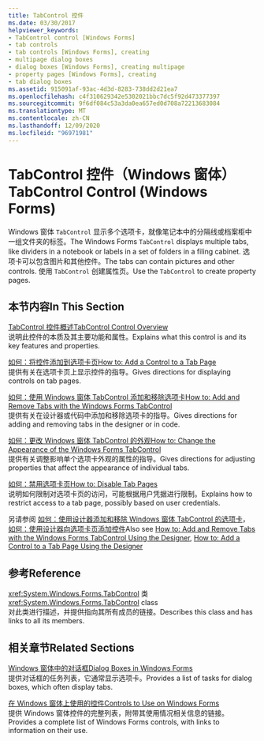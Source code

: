 ```yaml
---
title: TabControl 控件
ms.date: 03/30/2017
helpviewer_keywords:
- TabControl control [Windows Forms]
- tab controls
- tab controls [Windows Forms], creating
- multipage dialog boxes
- dialog boxes [Windows Forms], creating multipage
- property pages [Windows Forms], creating
- tab dialog boxes
ms.assetid: 915091af-93ac-4d3d-8283-738dd2d21ea7
ms.openlocfilehash: c4f310629342e5302021bbc7dc5f92d473377397
ms.sourcegitcommit: 9f6df084c53a3da0ea657ed0d708a72213683084
ms.translationtype: MT
ms.contentlocale: zh-CN
ms.lasthandoff: 12/09/2020
ms.locfileid: "96971981"
---
```

# <a name="tabcontrol-control-windows-forms"></a><span data-ttu-id="91ddf-102">TabControl 控件（Windows 窗体）</span><span class="sxs-lookup"><span data-stu-id="91ddf-102">TabControl Control (Windows Forms)</span></span>
<span data-ttu-id="91ddf-103">Windows 窗体 `TabControl` 显示多个选项卡，就像笔记本中的分隔线或档案柜中一组文件夹的标签。</span><span class="sxs-lookup"><span data-stu-id="91ddf-103">The Windows Forms `TabControl` displays multiple tabs, like dividers in a notebook or labels in a set of folders in a filing cabinet.</span></span> <span data-ttu-id="91ddf-104">选项卡可以包含图片和其他控件。</span><span class="sxs-lookup"><span data-stu-id="91ddf-104">The tabs can contain pictures and other controls.</span></span> <span data-ttu-id="91ddf-105">使用 `TabControl` 创建属性页。</span><span class="sxs-lookup"><span data-stu-id="91ddf-105">Use the `TabControl` to create property pages.</span></span>  
  
## <a name="in-this-section"></a><span data-ttu-id="91ddf-106">本节内容</span><span class="sxs-lookup"><span data-stu-id="91ddf-106">In This Section</span></span>  
 [<span data-ttu-id="91ddf-107">TabControl 控件概述</span><span class="sxs-lookup"><span data-stu-id="91ddf-107">TabControl Control Overview</span></span>](tabcontrol-control-overview-windows-forms.md)  
 <span data-ttu-id="91ddf-108">说明此控件的本质及其主要功能和属性。</span><span class="sxs-lookup"><span data-stu-id="91ddf-108">Explains what this control is and its key features and properties.</span></span>  
  
 [<span data-ttu-id="91ddf-109">如何：将控件添加到选项卡页</span><span class="sxs-lookup"><span data-stu-id="91ddf-109">How to: Add a Control to a Tab Page</span></span>](how-to-add-a-control-to-a-tab-page.md)  
 <span data-ttu-id="91ddf-110">提供有关在选项卡页上显示控件的指导。</span><span class="sxs-lookup"><span data-stu-id="91ddf-110">Gives directions for displaying controls on tab pages.</span></span>  
  
 [<span data-ttu-id="91ddf-111">如何：使用 Windows 窗体 TabControl 添加和移除选项卡</span><span class="sxs-lookup"><span data-stu-id="91ddf-111">How to: Add and Remove Tabs with the Windows Forms TabControl</span></span>](how-to-add-and-remove-tabs-with-the-windows-forms-tabcontrol.md)  
 <span data-ttu-id="91ddf-112">提供有关在设计器或代码中添加和移除选项卡的指导。</span><span class="sxs-lookup"><span data-stu-id="91ddf-112">Gives directions for adding and removing tabs in the designer or in code.</span></span>  
  
 [<span data-ttu-id="91ddf-113">如何：更改 Windows 窗体 TabControl 的外观</span><span class="sxs-lookup"><span data-stu-id="91ddf-113">How to: Change the Appearance of the Windows Forms TabControl</span></span>](how-to-change-the-appearance-of-the-windows-forms-tabcontrol.md)  
 <span data-ttu-id="91ddf-114">提供有关调整影响单个选项卡外观的属性的指导。</span><span class="sxs-lookup"><span data-stu-id="91ddf-114">Gives directions for adjusting properties that affect the appearance of individual tabs.</span></span>  
  
 [<span data-ttu-id="91ddf-115">如何：禁用选项卡页</span><span class="sxs-lookup"><span data-stu-id="91ddf-115">How to: Disable Tab Pages</span></span>](how-to-disable-tab-pages.md)  
 <span data-ttu-id="91ddf-116">说明如何限制对选项卡页的访问，可能根据用户凭据进行限制。</span><span class="sxs-lookup"><span data-stu-id="91ddf-116">Explains how to restrict access to a tab page, possibly based on user credentials.</span></span>  
  
 <span data-ttu-id="91ddf-117">另请参阅 [如何：使用设计器添加和移除 Windows 窗体 TabControl 的选项卡](add-and-remove-tabs-with-wf-tabcontrol-using-the-designer.md)， [如何：使用设计器向选项卡页添加控件](how-to-add-a-control-to-a-tab-page-using-the-designer.md)</span><span class="sxs-lookup"><span data-stu-id="91ddf-117">Also see [How to: Add and Remove Tabs with the Windows Forms TabControl Using the Designer](add-and-remove-tabs-with-wf-tabcontrol-using-the-designer.md), [How to: Add a Control to a Tab Page Using the Designer](how-to-add-a-control-to-a-tab-page-using-the-designer.md)</span></span>  
  
## <a name="reference"></a><span data-ttu-id="91ddf-118">参考</span><span class="sxs-lookup"><span data-stu-id="91ddf-118">Reference</span></span>  
 <span data-ttu-id="91ddf-119"><xref:System.Windows.Forms.TabControl> 类</span><span class="sxs-lookup"><span data-stu-id="91ddf-119"><xref:System.Windows.Forms.TabControl> class</span></span>  
 <span data-ttu-id="91ddf-120">对此类进行描述，并提供指向其所有成员的链接。</span><span class="sxs-lookup"><span data-stu-id="91ddf-120">Describes this class and has links to all its members.</span></span>  
  
## <a name="related-sections"></a><span data-ttu-id="91ddf-121">相关章节</span><span class="sxs-lookup"><span data-stu-id="91ddf-121">Related Sections</span></span>  
 [<span data-ttu-id="91ddf-122">Windows 窗体中的对话框</span><span class="sxs-lookup"><span data-stu-id="91ddf-122">Dialog Boxes in Windows Forms</span></span>](../dialog-boxes-in-windows-forms.md)  
 <span data-ttu-id="91ddf-123">提供对话框的任务列表，它通常显示选项卡。</span><span class="sxs-lookup"><span data-stu-id="91ddf-123">Provides a list of tasks for dialog boxes, which often display tabs.</span></span>  
  
 [<span data-ttu-id="91ddf-124">在 Windows 窗体上使用的控件</span><span class="sxs-lookup"><span data-stu-id="91ddf-124">Controls to Use on Windows Forms</span></span>](controls-to-use-on-windows-forms.md)  
 <span data-ttu-id="91ddf-125">提供 Windows 窗体控件的完整列表，附带其使用情况相关信息的链接。</span><span class="sxs-lookup"><span data-stu-id="91ddf-125">Provides a complete list of Windows Forms controls, with links to information on their use.</span></span>
